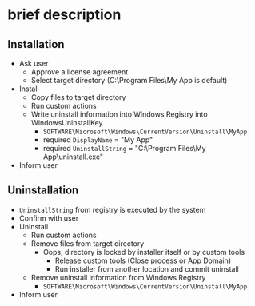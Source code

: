 # brief description #

## Installation ##

  * Ask user
    * Approve a license agreement
    * Select target directory (C:\Program Files\My App is default)
  * Install
    * Copy files to target directory
    * Run custom actions
    * Write uninstall information into Windows Registry into WindowsUninstallKey
      * `SOFTWARE\Microsoft\Windows\CurrentVersion\Uninstall\MyApp`
      * required `DisplayName` = "My App"
      * required `UninstallString` = "C:\Program Files\My App\uninstall.exe"
  * Inform user

## Uninstallation ##

  * `UninstallString` from registry is executed by the system
  * Confirm with user
  * Uninstall
    * Run custom actions
    * Remove files from target directory
      * Oops, directory is locked by installer itself or by custom tools
        * Release custom tools (Close process or App Domain)
        * Run installer from another location and commit uninstall
    * Remove uninstall information from Windows Registry
      * `SOFTWARE\Microsoft\Windows\CurrentVersion\Uninstall\MyApp`
  * Inform user